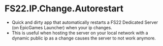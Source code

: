 # FS22.IP.Change.Autorestart

- Quick and dirty app that automatically restarts a FS22 Dedicated Server (on EpicGames Launcher) when your ip changes.
- This is useful when hosting the server on your local network with a dynamic public ip as a change causes the server to not work anymore.
